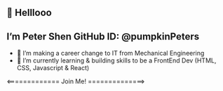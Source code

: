 👋 Helllooo
- 
 I’m Peter Shen 
 GitHub ID: @pumpkinPeters
-
- 👀 I’m making a career change to IT from Mechanical Engineering
- 🌱 I’m currently learning & building skills to be a FrontEnd Dev (HTML, CSS, Javascript & React)
    
 <============= Join Me! ==============>

<!---
pumpkinPeters/pumpkinPeters is a ✨ special ✨ repository because its `README.md` (this file) appears on your GitHub profile.
You can click the Preview link to take a look at your changes.
--->
